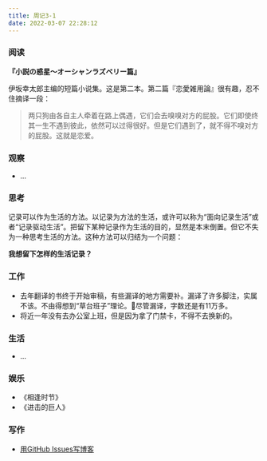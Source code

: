 ```yaml
---
title: 周记3-1
date: 2022-03-07 22:28:12
---
```

### 阅读

**『小説の惑星〜オーシャンラズベリー篇』**

伊坂幸太郎主编的短篇小说集。这是第二本。第二篇『恋愛雑用論』很有趣，忍不住摘译一段：

> 两只狗由各自主人牵着在路上偶遇，它们会去嗅嗅对方的屁股。它们即使终其一生不遇到彼此，依然可以过得很好。但是它们遇到了，就不得不嗅对方的屁股。这就是恋爱。

### 观察

- ...

### 思考

记录可以作为生活的方法。以记录为方法的生活，或许可以称为“面向记录生活”或者“记录驱动生活”。把留下某种记录作为生活的目的，显然是本末倒置。但它不失为一种思考生活的方法。这种方法可以归结为一个问题：

**我想留下怎样的生活记录？**

### 工作

- 去年翻译的书终于开始审稿，有些漏译的地方需要补。漏译了许多脚注，实属不该。不由得想到“草台班子”理论。尽管漏译，字数还是有11万多。
- 将近一年没有去办公室上班，但是因为拿了门禁卡，不得不去换新的。

### 生活

- ...

### 娱乐

- 《相逢时节》
- 《进击的巨人》

### 写作

- [用GitHub Issues写博客](https://wjianbo.github.io/cn/issues/1_%E7%94%A8github.issues%E5%86%99%E5%8D%9A%E5%AE%A2/)

